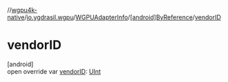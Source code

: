 //[wgpu4k-native](../../../../index.md)/[io.ygdrasil.wgpu](../../index.md)/[WGPUAdapterInfo](../index.md)/[[android]ByReference](index.md)/[vendorID](vendor-i-d.md)

# vendorID

[android]\
open override var [vendorID](vendor-i-d.md): [UInt](https://kotlinlang.org/api/core/kotlin-stdlib/kotlin/-u-int/index.html)